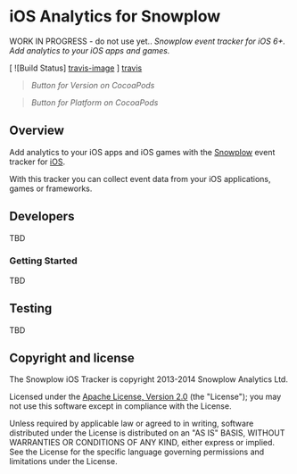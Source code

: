 iOS Analytics for Snowplow
==========================
WORK IN PROGRESS - do not use yet.. *Snowplow event tracker for iOS 6+. Add analytics to your iOS apps and games.*

[ ![Build Status] [travis-image] ] [travis]

> *Button for Version on CocoaPods*

> *Button for Platform on CocoaPods*

[travis-image]: https://travis-ci.org/snowplow/snowplow-ios-tracker.png?branch=develop
[travis]: http://travis-ci.org/snowplow/snowplow-ios-tracker

## Overview
Add analytics to your iOS apps and iOS games with the [Snowplow][2] event tracker for [iOS][3].

With this tracker you can collect event data from your iOS applications, games or frameworks.

## Developers
TBD

### Getting Started
TBD

## Testing
TBD

## Copyright and license

The Snowplow iOS Tracker is copyright 2013-2014 Snowplow Analytics Ltd.

Licensed under the [Apache License, Version 2.0][1] (the "License");
you may not use this software except in compliance with the License.

Unless required by applicable law or agreed to in writing, software
distributed under the License is distributed on an "AS IS" BASIS,
WITHOUT WARRANTIES OR CONDITIONS OF ANY KIND, either express or implied.
See the License for the specific language governing permissions and
limitations under the License.

[1]: http://www.apache.org/licenses/LICENSE-2.0
[2]: http://snowplowanalytics.com/
[3]: https://www.apple.com/ios/

